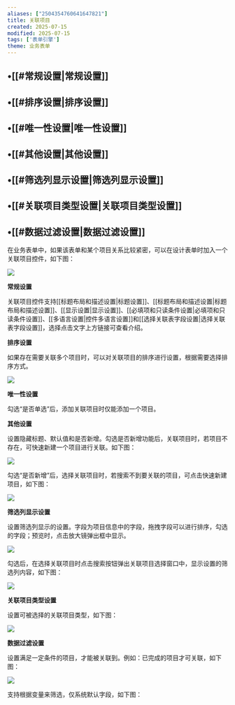 ```yaml
---
aliases: ["2504354760641647821"]
title: 关联项目
created: 2025-07-15
modified: 2025-07-15
tags: ['表单引擎']
theme: 业务表单
---
```


## •[[#常规设置|常规设置]]

## •[[#排序设置|排序设置]]

## •[[#唯一性设置|唯一性设置]]

## •[[#其他设置|其他设置]]

## •[[#筛选列显示设置|筛选列显示设置]]

## •[[#关联项目类型设置|关联项目类型设置]]

## •[[#数据过滤设置|数据过滤设置]]

在业务表单中，如果该表单和某个项目关系比较紧密，可以在设计表单时加入一个关联项目控件，如下图：

![](https://myhelpdoc.oss-cn-heyuan.aliyuncs.com/mdimages/c132192c0eec4843a042f47ad5a656da.jpg)

**常规设置**

关联项目控件支持[[标题布局和描述设置|标题设置]]、[[标题布局和描述设置|标题布局和描述设置]]、[[显示设置|显示设置]]、[[必填项和只读条件设置|必填项和只读条件设置]]、[[多语言设置|控件多语言设置]]和[[选择关联表字段设置|选择关联表字段设置]]，选择点击文字上方链接可查看介绍。

**排序设置**

如果存在需要关联多个项目时，可以对关联项目的排序进行设置，根据需要选择排序方式。

![](https://myhelpdoc.oss-cn-heyuan.aliyuncs.com/mdimages/e6e515037d7208312a8db925cb552e07.jpg)

**唯一性设置**

勾选“是否单选”后，添加关联项目时仅能添加一个项目。

**其他设置**

设置隐藏标题、默认值和是否新增。勾选是否新增功能后，关联项目时，若项目不存在，可快速新建一个项目进行关联。如下图：

![](https://myhelpdoc.oss-cn-heyuan.aliyuncs.com/mdimages/b4c3b0d143dbd63a9982f3f6a5adb870.jpg)

勾选“是否新增”后，选择关联项目时，若搜索不到要关联的项目，可点击快速新建项目，如下图：

![](https://myhelpdoc.oss-cn-heyuan.aliyuncs.com/mdimages/0a70b68cbc1bf7616c69b8a0e8c3e32c.jpg)

**筛选列显示设置**

设置筛选列显示的设置。字段为项目信息中的字段，拖拽字段可以进行排序，勾选的字段；预览时，点击放大镜弹出框中显示。

![](https://myhelpdoc.oss-cn-heyuan.aliyuncs.com/mdimages/8161cc16b6a5dfec573acf0ec49de8c7.jpg)

勾选后，在选择关联项目时点击搜索按钮弹出关联项目选择窗口中，显示设置的筛选列内容，如下图：

![](https://myhelpdoc.oss-cn-heyuan.aliyuncs.com/mdimages/3c092ea3f3e2bbc47b8d746fc961d763.jpg)

**关联项目类型设置**

设置可被选择的关联项目类型，如下图：

**![](https://myhelpdoc.oss-cn-heyuan.aliyuncs.com/mdimages/99452fc1cf0f914a97ee2ca15ed25d6b.jpg)**

**数据过滤设置**

设置满足一定条件的项目，才能被关联到。例如：已完成的项目才可关联，如下图：

![](https://myhelpdoc.oss-cn-heyuan.aliyuncs.com/mdimages/227260cb4e28f7ee7b897c12e1568d3a.jpg)

支持根据变量来筛选，仅系统默认字段，如下图：

